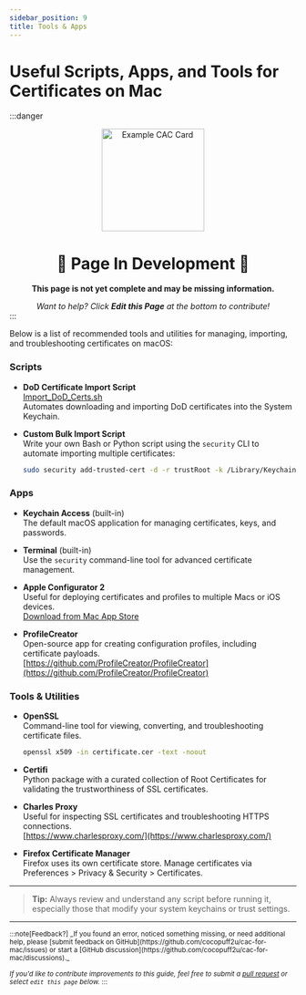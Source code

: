 ```yaml
---
sidebar_position: 9
title: Tools & Apps
---
```


# Useful Scripts, Apps, and Tools for Certificates on Mac

:::danger
<div align="center">

<img src="/img/page_construction.webp" alt="Example CAC Card" width="180" />

# 🚧 Page In Development 🚧

**This page is not yet complete and may be missing information.**

<em>
Want to help? Click <strong>Edit this Page</strong> at the bottom to contribute!
</em>

</div>
:::

Below is a list of recommended tools and utilities for managing, importing, and troubleshooting certificates on macOS:

### **Scripts**

- **DoD Certificate Import Script**  
  [Import_DoD_Certs.sh](https://raw.githubusercontent.com/cocopuff2u/MacOS_GOV_Scripts/main/Keychain_And_Certificates_Scripts/Import_DoD_Certs.sh)  
  Automates downloading and importing DoD certificates into the System Keychain.

- **Custom Bulk Import Script**  
  Write your own Bash or Python script using the `security` CLI to automate importing multiple certificates:
  ```bash
  sudo security add-trusted-cert -d -r trustRoot -k /Library/Keychains/System.keychain /path/to/certificate.cer
  ```

### **Apps**

- **Keychain Access** (built-in)  
  The default macOS application for managing certificates, keys, and passwords.

- **Terminal** (built-in)  
  Use the `security` command-line tool for advanced certificate management.

- **Apple Configurator 2**  
  Useful for deploying certificates and profiles to multiple Macs or iOS devices.  
  [Download from Mac App Store](https://apps.apple.com/us/app/apple-configurator/id1037126344)

- **ProfileCreator**  
  Open-source app for creating configuration profiles, including certificate payloads.  
  [https://github.com/ProfileCreator/ProfileCreator](https://github.com/ProfileCreator/ProfileCreator)

### **Tools & Utilities**

- **OpenSSL**  
  Command-line tool for viewing, converting, and troubleshooting certificate files.
  ```bash
  openssl x509 -in certificate.cer -text -noout
  ```

- **Certifi**  
  Python package with a curated collection of Root Certificates for validating the trustworthiness of SSL certificates.

- **Charles Proxy**  
  Useful for inspecting SSL certificates and troubleshooting HTTPS connections.  
  [https://www.charlesproxy.com/](https://www.charlesproxy.com/)

- **Firefox Certificate Manager**  
  Firefox uses its own certificate store. Manage certificates via Preferences > Privacy & Security > Certificates.

---

> **Tip:** Always review and understand any script before running it, especially those that modify your system keychains or trust settings.

---

<small>
:::note[Feedback?]
_If you found an error, noticed something missing, or need additional help, please [submit feedback on GitHub](https://github.com/cocopuff2u/cac-for-mac/issues) or start a [GitHub discussion](https://github.com/cocopuff2u/cac-for-mac/discussions)._

_If you'd like to contribute improvements to this guide, feel free to submit a [pull request](https://github.com/cocopuff2u/cac-for-mac/pulls) or select `edit this page` below._
:::
</small>